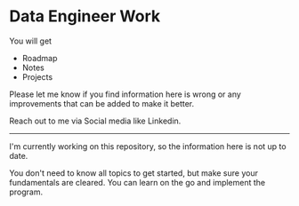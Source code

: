 # Data Engineer Work

You will get 

- Roadmap
- Notes
- Projects

Please let me know if you find information here is wrong or any improvements that can be added to make it better.

Reach out to me via Social media like Linkedin.

----------------------------------------------------

I'm currently working on this repository, so the information here is not up to date.

You don't need to know all topics to get started, but make sure your fundamentals are cleared. You can learn on the go and implement the program.